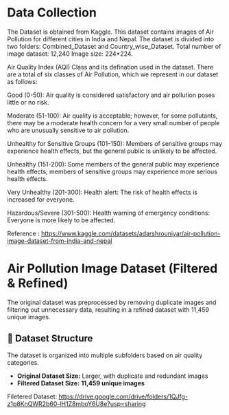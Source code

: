 # Data Collection

The Dataset is obtained from Kaggle. This dataset contains images of Air Pollution for different cities in India and Nepal. The dataset is divided into two folders: Combined_Dataset and Country_wise_Dataset. Total number of image dataset: 12,240 Image size: 224*224.

Air Quality Index (AQI) Class and its defination used in the dataset. There are a total of six classes of Air Pollution, which we represent in our dataset as follows:

Good (0-50): Air quality is considered satisfactory and air pollution poses little or no risk.

Moderate (51-100): Air quality is acceptable; however, for some pollutants, there may be a moderate health concern for a very small number of people who are unusually sensitive to air pollution.

Unhealthy for Sensitive Groups (101-150): Members of sensitive groups may experience health effects, but the general public is unlikely to be affected.

Unhealthy (151-200): Some members of the general public may experience health effects; members of sensitive groups may experience more serious health effects.

Very Unhealthy (201-300): Health alert: The risk of health effects is increased for everyone.

Hazardous/Severe (301-500): Health warning of emergency conditions: Everyone is more likely to be affected.

Reference :
https://www.kaggle.com/datasets/adarshrouniyar/air-pollution-image-dataset-from-india-and-nepal


# Air Pollution Image Dataset (Filtered & Refined)

The original dataset was preprocessed by removing duplicate images and filtering out unnecessary data, resulting in a refined dataset with 11,459 unique images.

## 📂 Dataset Structure
The dataset is organized into multiple subfolders based on air quality categories.

- **Original Dataset Size:** Larger, with duplicate and redundant images  
- **Filtered Dataset Size:** **11,459 unique images**  

 Filetered Dataset:
https://drive.google.com/drive/folders/1QJfg-z1p8KnQWR2b60-lH1Z8mboY6U8e?usp=sharing

